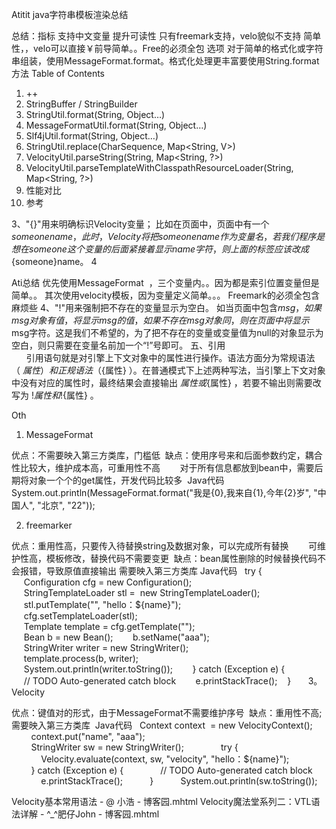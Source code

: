 Atitit java字符串模板渲染总结



总结：指标
支持中文变量 提升可读性
只有freemark支持，velo貌似不支持
简单性，，velo可以直接￥前导简单。。Free的必须全包
选项
对于简单的格式化或字符串组装，使用MessageFormat.format。格式化处理更丰富要使用String.format方法
Table of Contents
1. ++
2. StringBuffer / StringBuilder
3. StringUtil.format(String, Object…​)
4. MessageFormatUtil.format(String, Object…​)
5. Slf4jUtil.format(String, Object…​)
6. StringUtil.replace(CharSequence, Map<String, V>)
7. VelocityUtil.parseString(String, Map<String, ?>)
8. VelocityUtil.parseTemplateWithClasspathResourceLoader(String, Map<String, ?>)
9. 性能对比
10. 参考



3、"{}"用来明确标识Velocity变量；
比如在页面中，页面中有一个$someonename，此时，Velocity将把someonename作为变量名，若我们程序是想在someone这个变量的后面紧接着显示name字符，则上面的标签应该改成${someone}name。
4

Ati总结
优先使用MessageFormat  ，三个变量内。。因为都是索引位置变量但是简单。。
其次使用velocity模板，因为变量定义简单。。。
Freemark的必须全包含麻烦些
4、"!"用来强制把不存在的变量显示为空白。
如当页面中包含$msg，如果msg对象有值，将显示msg的值，如果不存在msg对象同，则在页面中将显示$msg字符。这是我们不希望的，为了把不存在的变量或变量值为null的对象显示为空白，则只需要在变量名前加一个“!”号即可。
五、引用　　　　　　　　　　　　　　　　　　　　　　　　　　　　　　　　   
   引用语句就是对引擎上下文对象中的属性进行操作。语法方面分为常规语法（ $属性 ）和正规语法（ ${属性} ）。在普通模式下上述两种写法，当引擎上下文对象中没有对应的属性时，最终结果会直接输出 $属性 或 ${属性} ，若要不输出则需要改写为 $!属性 和 $!{属性} 。

Oth


1. MessageFormat 

优点：不需要映入第三方类库，门槛低 
缺点：使用序号来和后面参数约定，耦合性比较大，维护成本高，可重用性不高 
      对于所有信息都放到bean中，需要后期将对象一个个的get属性，开发代码比较多 
Java代码  
System.out.println(MessageFormat.format("我是{0},我来自{1},今年{2}岁", "中国人", "北京", "22"));  


2. freemarker 

优点：重用性高，只要传入待替换string及数据对象，可以完成所有替换 
      可维护性高，模板修改，替换代码不需要变更 
缺点：bean属性删除的时候替换代码不会报错，导致原值直接输出 需要映入第三方类库
Java代码  
try {  
     Configuration cfg = new Configuration();      
     StringTemplateLoader stl =  new StringTemplateLoader();  
     stl.putTemplate("", "hello：${name}");  
     cfg.setTemplateLoader(stl);      
     Template template = cfg.getTemplate("");  
       
     Bean b = new Bean();  
     b.setName("aaa");  
       
     StringWriter writer = new StringWriter();      
     template.process(b, writer);      
     System.out.println(writer.toString());      
 } catch (Exception e) {  
     // TODO Auto-generated catch block  
     e.printStackTrace();  
 }      
3。 Velocity 

优点：键值对的形式，由于MessageFormat不需要维护序号 
缺点：重用性不高;需要映入第三方类库 
Java代码  
Context context  = new VelocityContext();  
        context.put("name", "aaa");  
        StringWriter sw = new StringWriter();      
        try {  
            Velocity.evaluate(context, sw, "velocity", "hello：${name}");  
        } catch (Exception e) {  
            // TODO Auto-generated catch block  
            e.printStackTrace();  
        }  
        System.out.println(sw.toString());  



Velocity基本常用语法 - @ 小浩 - 博客园.mhtml
Velocity魔法堂系列二：VTL语法详解 - ^_^肥仔John - 博客园.mhtml
